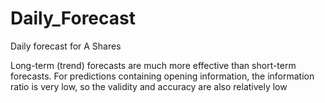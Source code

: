 # Daily_Forecast
Daily forecast for A Shares

  Long-term (trend) forecasts are much more effective than short-term forecasts. For predictions containing opening information, the information ratio is very low, so the validity and accuracy are also relatively low
